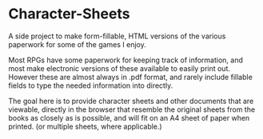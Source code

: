 # Character-Sheets
A side project to make form-fillable, HTML versions of the various paperwork for some of the games I enjoy.

Most RPGs have some paperwork for keeping track of information, and most make electronic versions of these available to easily print out.
However these are almost always in .pdf format, and rarely include fillable fields to type the needed information into directly.

The goal here is to provide character sheets and other documents that are viewable, directly in the browser that resemble the original sheets from the books as closely as is possible, and will fit on an A4 sheet of paper when printed. (or multiple sheets, where applicable.)
